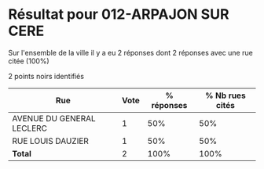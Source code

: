 # Résultat pour 012-ARPAJON SUR CERE

Sur l'ensemble de la ville il y a eu 2 réponses dont 2 réponses avec une rue citée (100%)

2 points noirs identifiés

| Rue | Vote | % réponses | % Nb rues cités|
|-----|------|------------|----------------|
| AVENUE DU GENERAL LECLERC | 1 | 50% | 50%|
| RUE LOUIS DAUZIER | 1 | 50% | 50%|
| **Total** | 2 | 100% | 100%|
